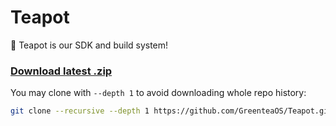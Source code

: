 # Teapot

:potable_water: Teapot is our SDK and build system!

### [Download latest .zip](https://github.com/GreenteaOS/Teapot/archive/master.zip)

You may clone with `--depth 1` to avoid downloading whole repo history:

```sh
git clone --recursive --depth 1 https://github.com/GreenteaOS/Teapot.git
```
